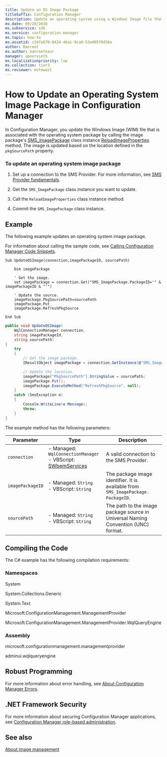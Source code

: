 ```yaml
---
title: Update an OS Image Package
titleSuffix: Configuration Manager
description: Update an operating system using a Windows Image file that is associated with the operating system package in Configuration Manager.
ms.date: 09/20/2016
ms.subservice: sdk
ms.service: configuration-manager
ms.topic: how-to
ms.assetid: c24fa670-0424-4ba1-9ca0-53e005f0d50a
author: Banreet
ms.author: banreetkaur
manager: apoorvseth
ms.localizationpriority: low
ms.collection: tier3
ms.reviewer: mstewart
---
```

# How to Update an Operating System Image Package in Configuration Manager
In Configuration Manager, you update the Windows Image (WIM) file that is associated with the operating system package by calling the image package's [SMS_ImagePackage](../../develop/reference/osd/sms_imagepackage-server-wmi-class.md) class instance [ReloadImageProperties](../../develop/reference/osd/reloadimageproperties-method-in-class-sms_imagepackage.md) method. The image is updated based on the location defined in the `pkgSourcePath` property.

### To update an operating system image package

1.  Set up a connection to the SMS Provider. For more information, see [SMS Provider fundamentals](../core/understand/sms-provider-fundamentals.md).

2.  Get the `SMS_ImagePackage` class instance you want to update.

3.  Call the `ReloadImageProperties` class instance method.

4.  Commit the `SMS_ImagePackage` class instance.

## Example
 The following example updates an operating system image package.

 For information about calling the sample code, see [Calling Configuration Manager Code Snippets](../../develop/core/understand/calling-code-snippets.md).

```vbs
Sub UpdateOSImage(connection,imagePackageID, sourcePath)

    Dim imagePackage

    ' Get the image.
    set imagePackage = connection.Get("SMS_ImagePackage.PackageID='" & imagePackageID & "'")

    ' Update the source.
    imagePackage.PkgSourcePath=sourcePath
    imagePackage.Put_
    imagePackage.RefreshPkgSource

End Sub
```

```c#
public void UpdateOSImage(
    WqlConnectionManager connection,
    string imagePackageId,
    string sourcePath)
{
    try
    {
        // Get the image package.
        IResultObject imagePackage = connection.GetInstance(@"SMS_ImagePackage.PackageID='" + imagePackageId + "'");

        // Update the location.
        imagePackage["PkgSourcePath"].StringValue = sourcePath;
        imagePackage.Put();
        imagePackage.ExecuteMethod("RefreshPkgSource", null);
    }
    catch (SmsException e)
    {
        Console.WriteLine(e.Message);
        throw;
    }
}
```

 The example method has the following parameters:

|Parameter|Type|Description|
|-|-|-|
|`connection`|-   Managed: `WqlConnectionManager`<br />-   VBScript: [SWbemServices](/windows/win32/wmisdk/swbemservices)|A valid connection to the SMS Provider.|
|`imagePackageID`|-   Managed: `String`<br />-   VBScript: `String`|The package image identifier. It is available from `SMS_ImagePackage. PackageID`.|
|`sourcePath`|-   Managed: `String`<br />-   VBScript: `String`|The path to the image package source in Universal Naming Convention (UNC) format.|

## Compiling the Code
 The C# example has the following compilation requirements:

### Namespaces
 System

 System.Collections.Generic

 System.Text

 Microsoft.ConfigurationManagement.ManagementProvider

 Microsoft.ConfigurationManagement.ManagementProvider.WqlQueryEngine

### Assembly
 microsoft.configurationmanagement.managementprovider

 adminui.wqlqueryengine

## Robust Programming
 For more information about error handling, see [About Configuration Manager Errors](../../develop/core/understand/about-configuration-manager-errors.md).

## .NET Framework Security
 For more information about securing Configuration Manager applications, see [Configuration Manager role-based administration](../../develop/core/servers/configure/role-based-administration.md).

## See also

[About image management](about-operating-system-deployment-image-management.md)
